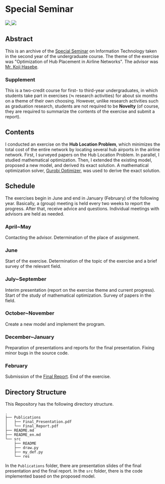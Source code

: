 # Special Seminar

<p align="left">
    <a href="#">
        <img src="https://img.shields.io/badge/-archive-red">
    </a>
    <a href="https://github.com/Okabe-Junya/Special-Seminar/blob/main/README.md">
        <img src="https://img.shields.io/badge/link-Japanese-blue">
    </a>
</p>

## Abstract

This is an archive of the [Special Seminar](https://kdb.tsukuba.ac.jp/syllabi/2021/GB13312/en/) on Information Technology taken in the second year of the undergraduate course. The theme of the exercise was "Optimization of Hub Placement in Airline Networks". The advisor was [Mr. Koji Hasebe](http://www.cs.tsukuba.ac.jp/~hasebe/).

### Supplement

This is a two-credit course for first- to third-year undergraduates, in which students take part in exercises (≒ research activities) for about six months on a theme of their own choosing. However, unlike research activities such as graduation research, students are not required to be  **Novelty** (of course, they are required to summarize the contents of the exercise and submit a report).

## Contents

I conducted an exercise on the **Hub Location Problem**, which minimizes the total cost of the entire network by locating several hub airports in the airline network. First, I surveyed papers on the Hub Location Problem. In parallel, I studied mathematical optimization. Then, I extended the existing model, proposed a new model, and derived its exact solution. A mathematical optimization solver, [Gurobi Optimizer](https://www.gurobi.com/products/gurobi-optimizer/), was used to derive the exact solution.

## Schedule

The exercises begin in June and end in January (February) of the following year. Basically, a (group) meeting is held every two weeks to report the progress. After that, receive advice and questions. Individual meetings with advisors are held as needed.

### April~May

Contacting the advisor. Determination of the place of assignment.

### June

Start of the exercise. Determination of the topic of the exercise and a brief survey of the relevant field.

### July~September

Interim presentation (report on the exercise theme and current progress). Start of the study of mathematical optimization. Survey of papers in the field.

### October~November

Create a new model and implement the program.

### December~January

Preparation of presentations and reports for the final presentation. Fixing minor bugs in the source code.

### February

Submission of the [Final Report](https://github.com/Okabe-Junya/Special-Seminar/blob/main/Publications/Final_Report.pdf). End of the exercise.

## Directory Structure

This Repository has the following directory structure.

```text
.
├── Publications
│   ├── Final_Presentation.pdf
│   └── Final_Report.pdf
├── README.md
├── README_en.md
└── src
    ├── README
    ├── draw.py
    ├── my_def.py
    └── res
```

In the `Publications` folder, there are presentation slides of the final presentation and the final report. In the `src` folder, there is the code implemented based on the proposed model.

